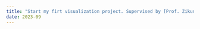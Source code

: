 ```yaml
---
title: "Start my firt visualization project. Supervised by [Prof. Zikun Deng](https://zkdeng.org/)"
date: 2023-09
---
```

